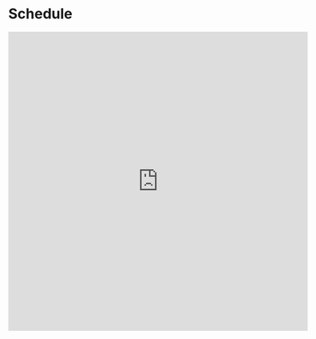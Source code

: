 # Schedule
<iframe src="https://calendar.google.com/calendar/embed?showTitle=0&amp;showNav=0&amp;showPrint=0&amp;showTabs=0&amp;height=600&amp;wkst=1&amp;bgcolor=%23FFFFFF&amp;src=icbrkudvn7qtqg0sfkpu4giv6g%40group.calendar.google.com&amp;color=%232952A3&amp;ctz=America%2FNew_York" style="border-width:0" width="600" height="600" frameborder="0" scrolling="no"></iframe>
